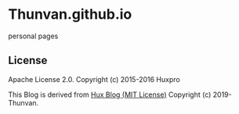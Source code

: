 # Thunvan.github.io
personal pages


## License

Apache License 2.0.
Copyright (c) 2015-2016 Huxpro

This Blog is derived from [Hux Blog (MIT License)](https://github.com/Huxpro/huxpro.github.io/tree/v1.8.1)
Copyright (c) 2019-  Thunvan.
